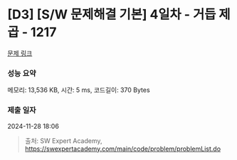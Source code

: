 # [D3] [S/W 문제해결 기본] 4일차 - 거듭 제곱 - 1217 

[문제 링크](https://swexpertacademy.com/main/code/problem/problemDetail.do?contestProbId=AV14dUIaAAUCFAYD) 

### 성능 요약

메모리: 13,536 KB, 시간: 5 ms, 코드길이: 370 Bytes

### 제출 일자

2024-11-28 18:06



> 출처: SW Expert Academy, https://swexpertacademy.com/main/code/problem/problemList.do
